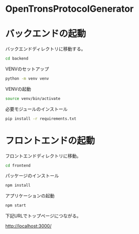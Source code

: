 # OpenTronsProtocolGenerator

# バックエンドの起動

バックエンドディレクトリに移動する。

```bash
cd backend
```

VENVのセットアップ

```bash
python -m venv venv
```

VENVの起動

```bash
source venv/bin/activate
```

必要モジュールのインストール

```bash
pip install -r requirements.txt
```

# フロントエンドの起動

フロントエンドディレクトリに移動。

```bash
cd frontend
```

パッケージのインストール

```bash
npm install
```

アプリケーションの起動

```bash
npm start
```

下記URLでトップページにつながる。

[http://localhost:3000/](http://localhost:3000/)





